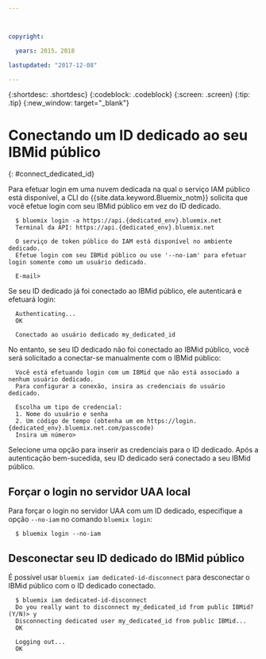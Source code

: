 ```yaml
---



copyright:

  years: 2015，2018

lastupdated: "2017-12-08"

---
```


{:shortdesc: .shortdesc}
{:codeblock: .codeblock}
{:screen: .screen}
{:tip: .tip}
{:new_window: target="_blank"}

# Conectando um ID dedicado ao seu IBMid público
{: #connect_dedicated_id}

Para efetuar login em uma nuvem dedicada na qual o serviço IAM público está disponível, a CLI do {{site.data.keyword.Bluemix_notm}} solicita que você efetue login com seu IBMid público em vez do ID dedicado.


```
  $ bluemix login -a https://api.{dedicated_env}.bluemix.net
  Terminal da API: https://api.{dedicated_env}.bluemix.net

  O serviço de token público do IAM está disponível no ambiente dedicado.
  Efetue login com seu IBMid público ou use '--no-iam' para efetuar login somente como um usuário dedicado.

  E-mail>
```

Se seu ID dedicado já foi conectado ao IBMid público, ele autenticará e efetuará login:

```
  Authenticating...
  OK

  Conectado ao usuário dedicado my_dedicated_id
```

No entanto, se seu ID dedicado não foi conectado ao IBMid público, você será solicitado a conectar-se manualmente com o IBMid público:

```
  Você está efetuando login com um IBMid que não está associado a nenhum usuário dedicado.
  Para configurar a conexão, insira as credenciais do usuário dedicado.

  Escolha um tipo de credencial:
  1. Nome do usuário e senha
  2. Um código de tempo (obtenha um em https://login.{dedicated_env}.bluemix.net.com/passcode)
  Insira um número>
```

Selecione uma opção para inserir as credenciais para o ID dedicado. Após a autenticação bem-sucedida, seu ID dedicado será conectado a seu IBMid público.

## Forçar o login no servidor UAA local

Para forçar o login no servidor UAA com um ID dedicado, especifique a opção `--no-iam` no comando `bluemix login`:

```
  $ bluemix login --no-iam
```

## Desconectar seu ID dedicado do IBMid público 

É possível usar `bluemix iam dedicated-id-disconnect` para desconectar o IBMid público com o ID dedicado conectado.

```
  $ bluemix iam dedicated-id-disconnect
  Do you really want to disconnect my_dedicated_id from public IBMid? (Y/N)> y
  Disconnecting dedicated user my_dedicated_id from public IBMid...
  OK

  Logging out...
  OK
```

